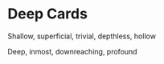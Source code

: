# Deep Cards

Shallow, superficial, trivial, depthless, hollow



Deep, inmost, downreaching, profound